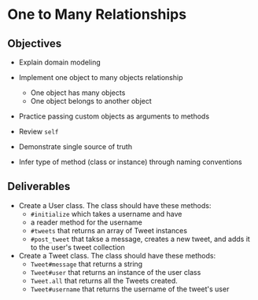# One to Many Relationships

## Objectives

* Explain domain modeling

* Implement one object to many objects relationship
  * One object has many objects
  * One object belongs to another object
* Practice passing custom objects as arguments to methods
* Review `self`
* Demonstrate single source of truth
* Infer type of method (class or instance) through naming conventions



























## Deliverables

* Create a User class. The class should have these methods:
  * `#initialize` which takes a username and have
  * a reader method for the username
  * `#tweets` that returns an array of Tweet instances
  * `#post_tweet` that takse a message, creates a new tweet, and adds it to the user's tweet collection
* Create a Tweet class. The class should have these methods:
  * `Tweet#message` that returns a string
  * `Tweet#user` that returns an instance of the user class
  * `Tweet.all` that returns all the Tweets created.
  * `Tweet#username` that returns the username of the tweet's user
